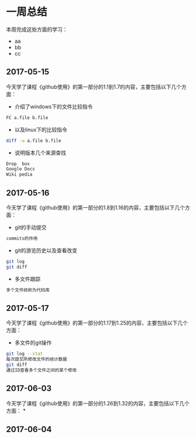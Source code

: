 # 一周总结
本周完成这些方面的学习：
* aa
* bb
* cc
## 2017-05-15
今天学了课程《github使用》的第一部分的1.1到1.7的内容，主要包括以下几个方面：
* 介绍了windows下的文件比较指令
```bash
FC a.file b.file
```
* 以及linux下的比较指令
```bash
diff -u a.file b.file
```
* 说明版本几个来源查找
```bash
Drop  box 
Google Docs
Wiki pedia
```
## 2017-05-16
今天学了课程《github使用》的第一部分的1.8到1.16的内容，主要包括以下几个方面：
* git的手动提交
```bash
commits的作用
```
* git的游览历史以及查看改变
```bash
git log
git diff
```
* 多文件跟踪
```bash
多个文件统称为代码库
```
## 2017-05-17
今天学了课程《github使用》的第一部分的1.17到1.25的内容，主要包括以下几个方面：
* 多文件的git操作
```bash
git log --stat
每次提交所修改文件的统计数据
git diff
通过ID查看多个文件之间的某个修改
```

## 2017-06-03
今天学了课程《github使用》的第一部分的1.26到1.32的内容，主要包括以下几个方面：
*
## 2017-06-04

